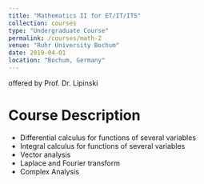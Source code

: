 ```yaml
---
title: "Mathematics II for ET/IT/ITS"
collection: courses
type: "Undergraduate Course"
permalink: /courses/math-2
venue: "Ruhr University Bochum"
date: 2019-04-01
location: "Bochum, Germany"
---
```


offered by Prof. Dr. Lipinski

Course Description
======

* Differential calculus for functions of several variables
* Integral calculus for functions of several variables
* Vector analysis
* Laplace and Fourier transform
* Complex Analysis
